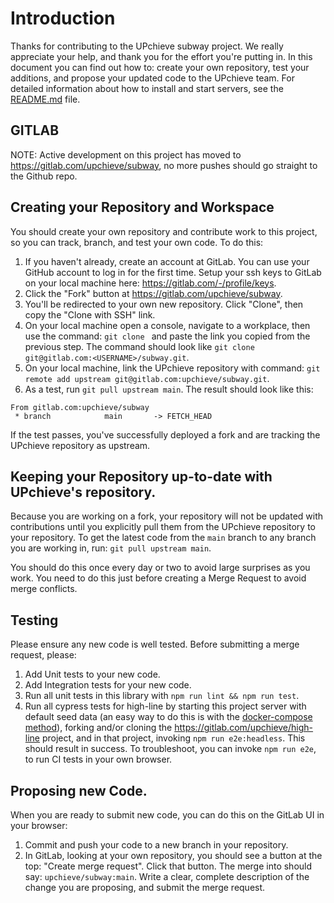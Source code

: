 # Introduction

Thanks for contributing to the UPchieve subway project. We really appreciate your help, and thank you for the effort you're putting in. In this document you can find out how to: create your own repository, test your additions, and propose your updated code to the UPchieve team. For detailed information about how to install and start servers, see the [README.md](README.md) file.

## GITLAB

NOTE: Active development on this project has moved to https://gitlab.com/upchieve/subway, no more pushes should go straight to the Github repo.

## Creating your Repository and Workspace

You should create your own repository and contribute work to this project, so you can track, branch, and test your own code. To do this:

1. If you haven't already, create an account at GitLab. You can use your GitHub account to log in for the first time. Setup your ssh keys to GitLab on your local machine here: https://gitlab.com/-/profile/keys.
1. Click the "Fork" button at https://gitlab.com/upchieve/subway.
1. You'll be redirected to your own new repository. Click "Clone", then copy the "Clone with SSH" link.
1. On your local machine open a console, navigate to a workplace, then use the command: `git clone ` and paste the link you copied from the previous step. The command should look like `git clone git@gitlab.com:<USERNAME>/subway.git`.
1. On your local machine, link the UPchieve repository with command: `git remote add upstream git@gitlab.com:upchieve/subway.git`.
1. As a test, run `git pull upstream main`. The result should look like this:
```
From gitlab.com:upchieve/subway
 * branch            main       -> FETCH_HEAD
```

If the test passes, you've successfully deployed a fork and are tracking the UPchieve repository as upstream.

## Keeping your Repository up-to-date with UPchieve's repository.
Because you are working on a fork, your repository will not be updated with contributions until you explicitly pull them from the UPchieve repository to your repository. To get the latest code from the `main` branch to any branch you are working in, run: `git pull upstream main`.

You should do this once every day or two to avoid large surprises as you work. You need to do this just before creating a Merge Request to avoid merge conflicts.

## Testing
Please ensure any new code is well tested. Before submitting a merge request, please:

1. Add Unit tests to your new code.
1. Add Integration tests for your new code.
1. Run all unit tests in this library with `npm run lint && npm run test`.
1. Run all cypress tests for high-line by starting this project server with default seed data (an easy way to do this is with the [docker-compose method](README.md#docker-compose)), forking and/or cloning the https://gitlab.com/upchieve/high-line project, and in that project, invoking `npm run e2e:headless`. This should result in success. To troubleshoot, you can invoke `npm run e2e`, to run CI tests in your own browser.

## Proposing new Code.
When you are ready to submit new code, you can do this on the GitLab UI in your browser:
1. Commit and push your code to a new branch in your repository.
1. In GitLab, looking at your own repository, you should see a button at the top: "Create merge request". Click that button. The merge into should say: `upchieve/subway:main`. Write a clear, complete description of the change you are proposing, and submit the merge request.
